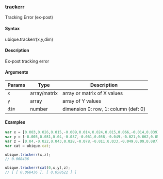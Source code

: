 ### trackerr

Tracking Error (ex-post)


#### Syntax

ubique.trackerr(x,y,dim)


#### Description

Ex-post tracking error  



#### Arguments

|Params|Type|Description
|---------|----|-----------
|`x` | array/matrix | array or matrix of X values
|`y` | array | array of Y values
|`dim` | number | dimension 0: row, 1: column (def: 0)


#### Examples

```js
var x = [0.003,0.026,0.015,-0.009,0.014,0.024,0.015,0.066,-0.014,0.039];
var y = [-0.005,0.081,0.04,-0.037,-0.061,0.058,-0.049,-0.021,0.062,0.058];
var z = [0.04,-0.022,0.043,0.028,-0.078,-0.011,0.033,-0.049,0.09,0.087];
var cat = ubique.cat;

ubique.trackerr(x,z);
// 0.068436

ubique.trackerr(cat(0,x,y),z);
// [ [ 0.068436 ], [ 0.058622 ] ]
```

